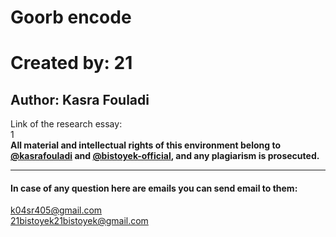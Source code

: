 # Goorb encode
# Created by: 21
## Author: Kasra Fouladi
Link of the research essay:\
1\
**All material and intellectual rights of this environment belong to [@kasrafouladi](https://github.com/kasrafouladi) and [@bistoyek-official](https://github.com/bistoyek-official), and any plagiarism is prosecuted.**
***
#### In case of any question here are emails you can send email to them:
k04sr405@gmail.com\
21bistoyek21bistoyek@gmail.com
